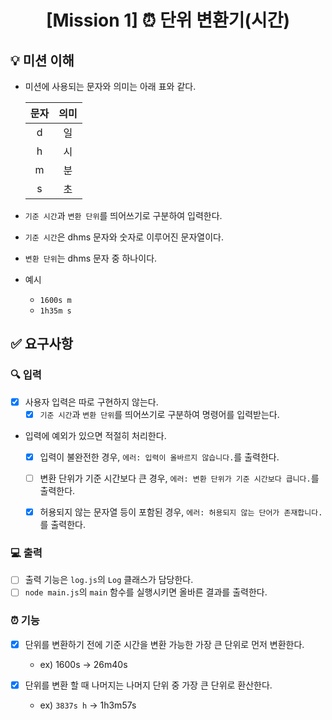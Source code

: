 <h1 align="middle"><strong>[Mission 1]</strong> ⏰&nbsp;단위 변환기(시간)</h1>

## 💡 미션 이해

- 미션에 사용되는 문자와 의미는 아래 표와 같다.

  | 문자 | 의미 |
  | :--: | :--: |
  |  d   |  일  |
  |  h   |  시  |
  |  m   |  분  |
  |  s   |  초  |

-  `기준 시간`과 `변환 단위`를 띄어쓰기로 구분하여 입력한다.
  - `기준 시간`은 dhms 문자와 숫자로 이루어진 문자열이다.
  - `변환 단위`는 dhms 문자 중 하나이다.
  - 예시
    - `1600s m`
    - `1h35m s`



## ✅ 요구사항

### 🔍 입력

- [x] 사용자 입력은 따로 구현하지 않는다.
  - [x]  `기준 시간`과 `변환 단위`를 띄어쓰기로 구분하여 명령어를 입력받는다.

- 입력에 예외가 있으면 적절히 처리한다.

  - [x] 입력이 불완전한 경우, `에러: 입력이 올바르지 않습니다.`를 출력한다.
  - [ ] 변환 단위가 기준 시간보다 큰 경우, `에러: 변환 단위가 기준 시간보다 큽니다.`를 출력한다.

  - [x] 허용되지 않는 문자열 등이 포함된 경우, `에러: 허용되지 않는 단어가 존재합니다.`를 출력한다.

### 💻 출력

- [ ] 출력 기능은 `log.js`의 `Log` 클래스가 담당한다.
- [ ]  `node main.js`의 `main` 함수를 실행시키면 올바른 결과를 출력한다.

### ⏰ 기능

- [x] 단위를 변환하기 전에 기준 시간을 변환 가능한 가장 큰 단위로 먼저 변환한다.
  - ex) 1600s → 26m40s

- [x] 단위를 변환 할 때 나머지는 나머지 단위 중 가장 큰 단위로 환산한다.

  - ex) `3837s h` → 1h3m57s

